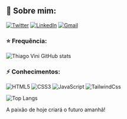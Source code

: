 ## 📖 Sobre mim:

[![Twitter](https://img.shields.io/badge/Twitter-1DA1F2?style=for-the-badge&logo=twitter&logoColor=white)](https://x.com/th_vod)
[![LinkedIn](https://img.shields.io/badge/LinkedIn-0077B5?style=for-the-badge&logo=linkedin&logoColor=white)](https://www.linkedin.com/in/thiago-vinicius-867069312/)
[![Gmail](https://img.shields.io/badge/Gmail-D14836?style=for-the-badge&logo=gmail&logoColor=white)](th.vinialmeida@gmail.com)

### ⭐ Frequência:

![Thiago Vini GitHub stats](https://github-readme-stats.vercel.app/api?username=thiagovinialmeida&show_icons=true&theme=radical)


### ⚡ Conhecimentos:

<div style="display: inline-block">
    <img src="https://img.shields.io/badge/HTML-239120?style=for-the-badge&logo=html5&logoColor=white" alt="HTML5">
    <img src="https://img.shields.io/badge/CSS3-1572B6?style=for-the-badge&logo=css3&logoColor=white" alt="CSS3">
    <img src="https://img.shields.io/badge/JavaScript-F7DF1E?style=for-the-badge&logo=javascript&logoColor=black" alt="JavaScript">
    <img src="https://img.shields.io/badge/Tailwind_CSS-38B2AC?style=for-the-badge&logo=tailwind-css&logoColor=white" alt="TailwindCss">
</div>

![Top Langs](https://github-readme-stats.vercel.app/api/top-langs/?username=thiagovinialmeida&layout=compact)<br>

A paixão de hoje criará o futuro amanhã!
